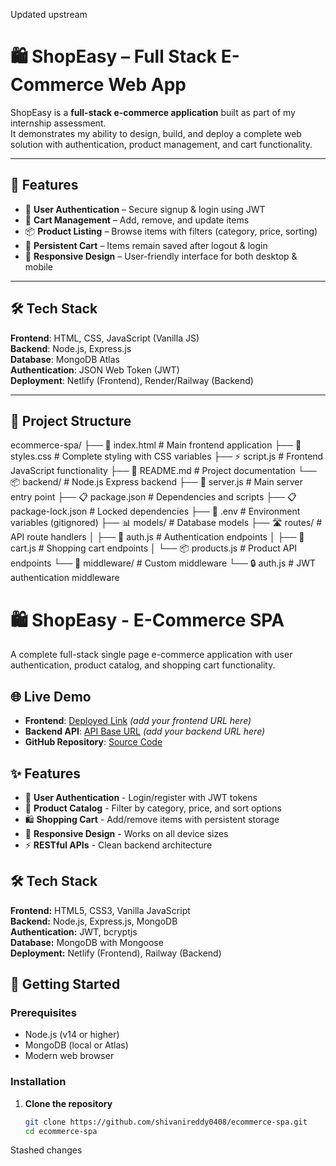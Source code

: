 Updated upstream
# 🛍️ ShopEasy – Full Stack E-Commerce Web App

ShopEasy is a **full-stack e-commerce application** built as part of my internship assessment.  
It demonstrates my ability to design, build, and deploy a complete web solution with authentication, product management, and cart functionality.  

---

## 🚀 Features
- 🔑 **User Authentication** – Secure signup & login using JWT  
- 🛒 **Cart Management** – Add, remove, and update items  
- 📦 **Product Listing** – Browse items with filters (category, price, sorting)  
- 💾 **Persistent Cart** – Items remain saved after logout & login  
- 📱 **Responsive Design** – User-friendly interface for both desktop & mobile  

---

## 🛠️ Tech Stack
**Frontend**: HTML, CSS, JavaScript (Vanilla JS)  
**Backend**: Node.js, Express.js  
**Database**: MongoDB Atlas  
**Authentication**: JSON Web Token (JWT)  
**Deployment**: Netlify (Frontend), Render/Railway (Backend)  

---

## 📂 Project Structure
ecommerce-spa/
├── 📄 index.html # Main frontend application
├── 🎨 styles.css # Complete styling with CSS variables
├── ⚡ script.js # Frontend JavaScript functionality
├── 📖 README.md # Project documentation
└── 📦 backend/ # Node.js Express backend
├── 🚀 server.js # Main server entry point
├── 📋 package.json # Dependencies and scripts
├── 📋 package-lock.json # Locked dependencies
├── 🔧 .env # Environment variables (gitignored)
├── 📊 models/ # Database models
├── 🛣️ routes/ # API route handlers
│ ├── 🔐 auth.js # Authentication endpoints
│ ├── 🛒 cart.js # Shopping cart endpoints
│ └── 📦 products.js # Product API endpoints
└── 🧩 middleware/ # Custom middleware
└── 🔒 auth.js # JWT authentication middleware

# 🛍️ ShopEasy - E-Commerce SPA

A complete full-stack single page e-commerce application with user authentication, product catalog, and shopping cart functionality.

## 🌐 Live Demo
- **Frontend**: [Deployed Link](#) *(add your frontend URL here)*
- **Backend API**: [API Base URL](#) *(add your backend URL here)*
- **GitHub Repository**: [Source Code](https://github.com/shivanireddy0408/ecommerce-spa)

## ✨ Features
- 🔐 **User Authentication** - Login/register with JWT tokens
- 🛒 **Product Catalog** - Filter by category, price, and sort options
- 🛍️ **Shopping Cart** - Add/remove items with persistent storage
- 📱 **Responsive Design** - Works on all device sizes
- ⚡ **RESTful APIs** - Clean backend architecture

## 🛠️ Tech Stack
**Frontend:** HTML5, CSS3, Vanilla JavaScript  
**Backend:** Node.js, Express.js, MongoDB  
**Authentication:** JWT, bcryptjs  
**Database:** MongoDB with Mongoose  
**Deployment:** Netlify (Frontend), Railway (Backend)

## 🚀 Getting Started

### Prerequisites
- Node.js (v14 or higher)
- MongoDB (local or Atlas)
- Modern web browser

### Installation

1. **Clone the repository**
   ```bash
   git clone https://github.com/shivanireddy0408/ecommerce-spa.git
   cd ecommerce-spa
Stashed changes
